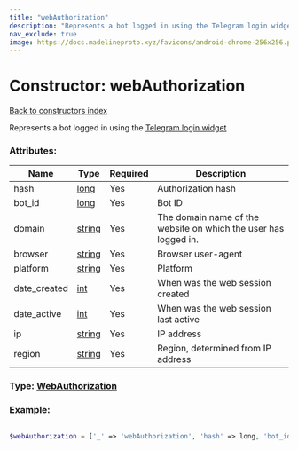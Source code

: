 ```yaml
---
title: "webAuthorization"
description: "Represents a bot logged in using the Telegram login widget"
nav_exclude: true
image: https://docs.madelineproto.xyz/favicons/android-chrome-256x256.png
---
```

# Constructor: webAuthorization  
[Back to constructors index](/API_docs/constructors/index.html)



Represents a bot logged in using the [Telegram login widget](https://core.telegram.org/widgets/login)

### Attributes:

| Name     |    Type       | Required | Description |
|----------|---------------|----------|-------------|
|hash|[long](/API_docs/types/long.html) | Yes|Authorization hash|
|bot\_id|[long](/API_docs/types/long.html) | Yes|Bot ID|
|domain|[string](/API_docs/types/string.html) | Yes|The domain name of the website on which the user has logged in.|
|browser|[string](/API_docs/types/string.html) | Yes|Browser user-agent|
|platform|[string](/API_docs/types/string.html) | Yes|Platform|
|date\_created|[int](/API_docs/types/int.html) | Yes|When was the web session created|
|date\_active|[int](/API_docs/types/int.html) | Yes|When was the web session last active|
|ip|[string](/API_docs/types/string.html) | Yes|IP address|
|region|[string](/API_docs/types/string.html) | Yes|Region, determined from IP address|



### Type: [WebAuthorization](/API_docs/types/WebAuthorization.html)


### Example:

```php

$webAuthorization = ['_' => 'webAuthorization', 'hash' => long, 'bot_id' => long, 'domain' => 'string', 'browser' => 'string', 'platform' => 'string', 'date_created' => int, 'date_active' => int, 'ip' => 'string', 'region' => 'string'];
```  
